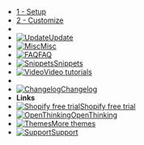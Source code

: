 - [1 - Setup](setup)
- [2 - Customize](customization)
- &nbsp;
- [![Update](https://icongr.am/clarity/terminal.svg?size=16&color=808080)Update](Update)
- [![Misc](https://icongr.am/clarity/layers.svg?size=16&color=808080)Misc](misc)
- [![FAQ](https://icongr.am/clarity/help-info.svg?size=16&color=808080)FAQ](faq)
- [![Snippets](https://icongr.am/clarity/code.svg?size=16&color=808080)Snippets](snippets)
- [![Video](https://icongr.am/clarity/video-gallery.svg?size=16&color=808080)Video tutorials](video)
- &nbsp;
- [![Changelog](https://icongr.am/clarity/certificate.svg?size=16&color=808080)Changelog](changelog)
- **Links**
- [![Shopify free trial](https://icongr.am/simple/shopify.svg?size=16&color=95BF47)Shopify free trial](https://openthinking.net/shopify)
- [![OpenThinking](https://icongr.am/feather/corner-down-right.svg?size=16&color=808080)OpenThinking](https://openthinking.net/?ref=ghsb)
- [![Themes](https://icongr.am/feather/corner-down-right.svg?size=16&color=808080)More themes](https://openthinking.net/shopify-themes/?ref=ghsb)
- [![Support](https://icongr.am/feather/message-square.svg?size=16&color=808080)Support](https://openthinking.net/support/?ref=ghsb)